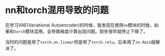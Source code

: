 # nn和torch混用导致的问题

在学习VAE(Variational Autoencoder)的时候，我发现在使用`nn`模块的时候，如果和`torch`模块混用，会导致梯度计算出现问题。损失很早就停止下降了。

当时的问题是用了`torch.nn.linear`但是用了`torch.relu`。后来用了`nn.ReLU`就解决了。